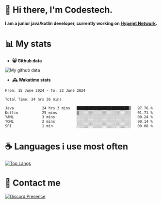 # 👋 Hi there, I'm Codestech.
**I am a junior java/kotlin developer, currently working on [Hypejet Network](https://github.com/Hypejet).**

# 📊 My stats
- **😸 Github data**

![My github data](https://github-readme-stats.vercel.app/api?username=Codestech1&count_private=true&include_all_commits=true&theme=codeSTACKr)

- **🕰️ Wakatime stats**
<!--START_SECTION:waka-->

```txt
From: 15 June 2024 - To: 22 June 2024

Total Time: 24 hrs 36 mins

Java             24 hrs 3 mins   ████████████████████████▒   97.76 %
Kotlin           25 mins         ▒░░░░░░░░░░░░░░░░░░░░░░░░   01.71 %
YAML             3 mins          ░░░░░░░░░░░░░░░░░░░░░░░░░   00.24 %
TOML             2 mins          ░░░░░░░░░░░░░░░░░░░░░░░░░   00.14 %
SPI              1 min           ░░░░░░░░░░░░░░░░░░░░░░░░░   00.08 %
```

<!--END_SECTION:waka-->

# ☕ Languages i use most often
[![Top Langs](https://github-readme-stats.vercel.app/api/top-langs/?username=Codestech1&layout=compact&langs_count=8&exclude_repo=window5000.github.io&theme=codeSTACKr)](https://github.com/anuraghazra/github-readme-stats)

# 💬 Contact me
[![Discord Presence](https://lanyard.cnrad.dev/api/650718742157852740)](https://discord.com/users/650718742157852740)
</br>
